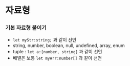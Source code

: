 # 자료형

### 기본 자료형 붙이기
* `let myStr:string;` 과 같이 선언
* string, number, boolean, null, undefined, array, enum
* tuple : `let a:[number, string]` 과 같이 선언
* 배열은 보통 `let myArr:number[]` 과 같이 선언